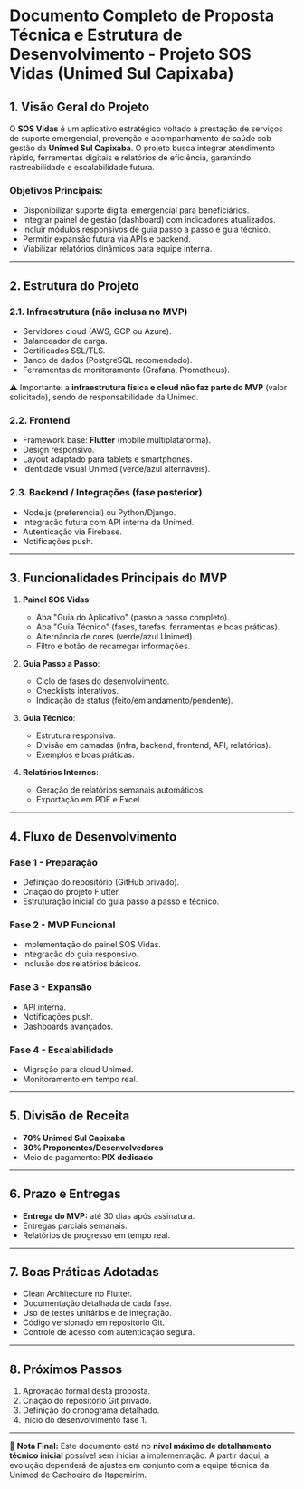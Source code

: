 # Documento Completo de Proposta Técnica e Estrutura de Desenvolvimento - Projeto SOS Vidas (Unimed Sul Capixaba)

## 1. Visão Geral do Projeto

O **SOS Vidas** é um aplicativo estratégico voltado à prestação de serviços de suporte emergencial, prevenção e acompanhamento de saúde sob gestão da **Unimed Sul Capixaba**. O projeto busca integrar atendimento rápido, ferramentas digitais e relatórios de eficiência, garantindo rastreabilidade e escalabilidade futura.

### Objetivos Principais:

* Disponibilizar suporte digital emergencial para beneficiários.
* Integrar painel de gestão (dashboard) com indicadores atualizados.
* Incluir módulos responsivos de guia passo a passo e guia técnico.
* Permitir expansão futura via APIs e backend.
* Viabilizar relatórios dinâmicos para equipe interna.

---

## 2. Estrutura do Projeto

### 2.1. Infraestrutura (não inclusa no MVP)

* Servidores cloud (AWS, GCP ou Azure).
* Balanceador de carga.
* Certificados SSL/TLS.
* Banco de dados (PostgreSQL recomendado).
* Ferramentas de monitoramento (Grafana, Prometheus).

⚠️ Importante: a **infraestrutura física e cloud não faz parte do MVP** (valor solicitado), sendo de responsabilidade da Unimed.

### 2.2. Frontend

* Framework base: **Flutter** (mobile multiplataforma).
* Design responsivo.
* Layout adaptado para tablets e smartphones.
* Identidade visual Unimed (verde/azul alternáveis).

### 2.3. Backend / Integrações (fase posterior)

* Node.js (preferencial) ou Python/Django.
* Integração futura com API interna da Unimed.
* Autenticação via Firebase.
* Notificações push.

---

## 3. Funcionalidades Principais do MVP

1. **Painel SOS Vidas**:

   * Aba "Guia do Aplicativo" (passo a passo completo).
   * Aba "Guia Técnico" (fases, tarefas, ferramentas e boas práticas).
   * Alternância de cores (verde/azul Unimed).
   * Filtro e botão de recarregar informações.

2. **Guia Passo a Passo**:

   * Ciclo de fases do desenvolvimento.
   * Checklists interativos.
   * Indicação de status (feito/em andamento/pendente).

3. **Guia Técnico**:

   * Estrutura responsiva.
   * Divisão em camadas (infra, backend, frontend, API, relatórios).
   * Exemplos e boas práticas.

4. **Relatórios Internos**:

   * Geração de relatórios semanais automáticos.
   * Exportação em PDF e Excel.

---

## 4. Fluxo de Desenvolvimento

### Fase 1 - Preparação

* Definição do repositório (GitHub privado).
* Criação do projeto Flutter.
* Estruturação inicial do guia passo a passo e técnico.

### Fase 2 - MVP Funcional

* Implementação do painel SOS Vidas.
* Integração do guia responsivo.
* Inclusão dos relatórios básicos.

### Fase 3 - Expansão

* API interna.
* Notificações push.
* Dashboards avançados.

### Fase 4 - Escalabilidade

* Migração para cloud Unimed.
* Monitoramento em tempo real.

---

## 5. Divisão de Receita

* **70% Unimed Sul Capixaba**
* **30% Proponentes/Desenvolvedores**
* Meio de pagamento: **PIX dedicado**

---

## 6. Prazo e Entregas

* **Entrega do MVP:** até 30 dias após assinatura.
* Entregas parciais semanais.
* Relatórios de progresso em tempo real.

---

## 7. Boas Práticas Adotadas

* Clean Architecture no Flutter.
* Documentação detalhada de cada fase.
* Uso de testes unitários e de integração.
* Código versionado em repositório Git.
* Controle de acesso com autenticação segura.

---

## 8. Próximos Passos

1. Aprovação formal desta proposta.
2. Criação do repositório Git privado.
3. Definição do cronograma detalhado.
4. Início do desenvolvimento fase 1.

---

📌 **Nota Final:** Este documento está no **nível máximo de detalhamento técnico inicial** possível sem iniciar a implementação. A partir daqui, a evolução dependerá de ajustes em conjunto com a equipe técnica da Unimed de Cachoeiro do Itapemirim.
